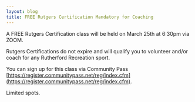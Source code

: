 ```yaml
---
layout: blog
title: FREE Rutgers Certification Mandatory for Coaching 
---
```


A FREE Rutgers Certification class will be held on March 25th at 6:30pm via ZOOM. 

Rutgers Certifications do not expire and will qualify you to volunteer and/or coach for any Rutherford Recreation sport. 

You can sign up for this class via Community Pass [https://register.communitypass.net/reg/index.cfm](https://register.communitypass.net/reg/index.cfm).

Limited spots.
